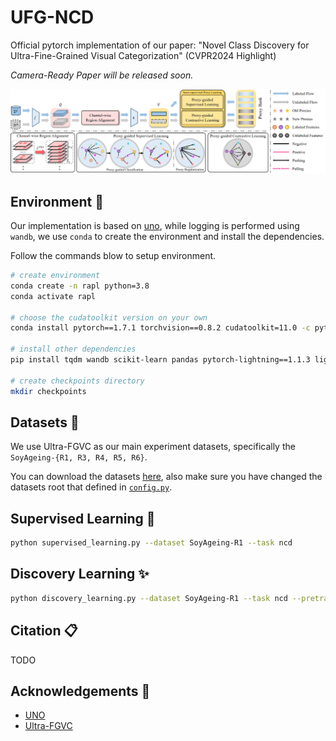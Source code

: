 # UFG-NCD
Official pytorch implementation of our paper: "Novel Class Discovery for Ultra-Fine-Grained Visual Categorization" (CVPR2024 Highlight)

*Camera-Ready Paper will be released soon.*

![overview](./assets/overview.jpg)

## Environment :snake:

Our implementation is based on [uno](https://github.com/DonkeyShot21/UNO), while logging is performed using `wandb`, we use `conda` to create the environment and install the dependencies.

Follow the commands blow to setup environment.

```bash
# create environment
conda create -n rapl python=3.8
conda activate rapl

# choose the cudatoolkit version on your own
conda install pytorch==1.7.1 torchvision==0.8.2 cudatoolkit=11.0 -c pytorch

# install other dependencies
pip install tqdm wandb scikit-learn pandas pytorch-lightning==1.1.3 lightning-bolts==0.3.0 

# create checkpoints directory
mkdir checkpoints
```

## Datasets :floppy_disk:

We use Ultra-FGVC as our main experiment datasets, specifically the `SoyAgeing-{R1, R3, R4, R5, R6}`.

You can download the datasets [here](https://github.com/XiaohanYu-GU/Ultra-FGVC), also make sure you have changed the datasets root that defined in [`config.py`](./config.py).

## Supervised Learning :star2:

```bash
python supervised_learning.py --dataset SoyAgeing-R1 --task ncd
```

## Discovery Learning :sparkles:

```bash
python discovery_learning.py --dataset SoyAgeing-R1 --task ncd --pretrained ncd-supervised-SoyAgeing-R1-pc2.0-cra0.6-reg1.0.pth
```

## Citation :clipboard:

TODO

## Acknowledgements :gift:

- [UNO](https://github.com/DonkeyShot21/UNO)
- [Ultra-FGVC](https://github.com/XiaohanYu-GU/Ultra-FGVC)
